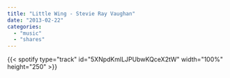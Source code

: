 ```yaml
---
title: "Little Wing - Stevie Ray Vaughan"
date: "2013-02-22"
categories:
  - "music"
  - "shares"
---
```


{{< spotify type="track" id="5XNpdKmlLJPUbwKQceX2tW" width="100%" height="250" >}}
